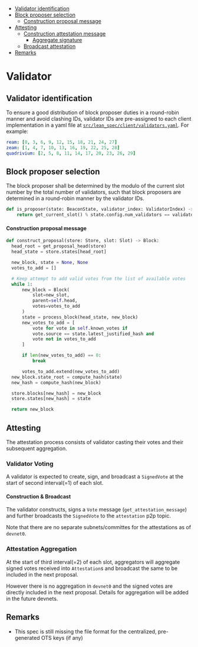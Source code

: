 <!-- mdformat-toc start --slug=github --no-anchors --maxlevel=6 --minlevel=2 -->

- [Validator identification](#validator-identification)
- [Block proposer selection](#block-proposer-selection)
  - [Construction proposal message](#construction-proposal-message)
- [Attesting](#attesting)
  - [Construction attestation message](#construction-attestation-message)
    - [Aggregate signature](#aggregate-signature)
  - [Broadcast attestation](#broadcast-attestation)
- [Remarks](#remarks)

<!-- mdformat-toc end -->

# Validator

## Validator identification

To ensure a good distribution of block proposer duties in a round-robin manner
and avoid clashing IDs, validator IDs are pre-assigned to each client
implementation in a yaml file at
[`src/lean_spec/client/validators.yaml`](../../src/lean_spec/client/validators.yaml).
For example:

```yaml
ream: [0, 3, 6, 9, 12, 15, 18, 21, 24, 27]
zeam: [1, 4, 7, 10, 13, 16, 19, 22, 25, 28]
quadrivium: [2, 5, 8, 11, 14, 17, 20, 23, 26, 29]
```

## Block proposer selection

The block proposer shall be determined by the modulo of the current slot number
by the total number of validators, such that block proposers are determined in
a round-robin manner by the validator IDs.

```py
def is_proposer(state: BeaconState, validator_index: ValidatorIndex) -> bool:
    return get_current_slot() % state.config.num_validators == validator_index
```

#### Construction proposal message

```python
def construct_proposal(store: Store, slot: Slot) -> Block:
  head_root = get_proposal_head(store)
  head_state = store.states[head_root]

  new_block, state = None, None
  votes_to_add = []

  # Keep attempt to add valid votes from the list of available votes
  while 1:
      new_block = Block(
          slot=new_slot,
          parent=self.head,
          votes=votes_to_add
      )
      state = process_block(head_state, new_block)
      new_votes_to_add = [
          vote for vote in self.known_votes if
          vote.source == state.latest_justified_hash and
          vote not in votes_to_add
      ]

      if len(new_votes_to_add) == 0:
          break

      votes_to_add.extend(new_votes_to_add)
  new_block.state_root = compute_hash(state)
  new_hash = compute_hash(new_block)

  store.blocks[new_hash] = new_block
  store.states[new_hash] = state

  return new_block
```

## Attesting

The attestation process consists of validator casting their votes and their subsequent aggregation.

### Validator Voting

A validator is expected to create, sign, and broadcast a `SignedVote` at the start of second interval(=1) of each slot.

#### Construction & Broadcast

The validator constructs, signs a `Vote` message (`get_attestation_message`)
and further broadcasts the `SignedVote` to the `attestation` p2p topic.

Note that there are no separate subnets/committes for the attestations as of `devnet0`.

### Attestation Aggregation

At the start of third interval(=2) of each slot, aggregators will aggregate signed votes received into `Attestation`s and broadcast the same to be included in the next proposal.

However there is no aggregation in `devnet0` and the signed votes are directly included in the next proposal. Details for aggregation will be added in the future devnets.

## Remarks

- This spec is still missing the file format for the centralized, pre-generated
  OTS keys (if any)
